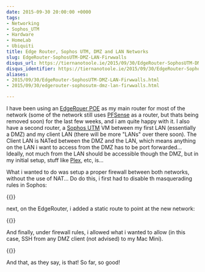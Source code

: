 ```yaml
---
date: 2015-09-30 20:00:00 +0000
tags:
- Networking
- Sophos_UTM
- Hardware
- HomeLab
- Ubiquiti
title: Edge Router, Sophos UTM, DMZ and LAN Networks
slug: EdgeRouter-SophosUTM-DMZ-LAN-Firwwalls
disqus_url: https://tiernanotoole.ie/2015/09/30/EdgeRouter-SophosUTM-DMZ-LAN-Firwwalls.html
disqus_identifier: https://tiernanotoole.ie/2015/09/30/EdgeRouter-SophosUTM-DMZ-LAN-Firwwalls.html
aliases:
- 2015/09/30/EdgeRouter-SophosUTM-DMZ-LAN-Firwwalls.html
- 2015/09/30/edgerouter-sophosutm-dmz-lan-firwwalls.html

---
```

 
 
 
 
 
I have been using an [EdgeRouer POE](https://www.ubnt.com/edgemax/edgerouter-poe/) as my main router for most of the network (some of the network still uses [PFSense](http://www.pfsense.org) as a router, but thats being removed soon) for the last few weeks, and i am quite happy with it. I also have a second router, a [Sophos UTM](https://www.sophos.com/en-us/products/unified-threat-management.aspx) VM between my first LAN (essentially a DMZ) and my client LAN (there will be more "LANs" over there soon). The Client LAN is NATed between the DMZ and the LAN, which means anything on the LAN i want to access from the DMZ has to be port forwarded... Ideally, not much from the LAN should be accessible though the DMZ, but in my initial setup, stuff like [Plex](http://www.plex.tv), etc, is...

What i wanted to do was setup a proper firewall between both networks, without the use of NAT... Do do this, i first had to disable th masquerading rules in Sophos:

{{<cloudinary src="/v1530620916/20150930-masquerading-off.png">}}

next, on the EdgeRouter, i added a static route to point at the new network:

{{<cloudinary src="/v1530620916/20150930-static-route.png">}}

And finally, under firewall rules, i allowed what i wanted to allow (in this case, SSH from any DMZ client (not advised) to my Mac Mini).

{{<cloudinary src="/v1530620916/20150930-firewall-rules.png">}}

And that, as they say, is that! So far, so good!